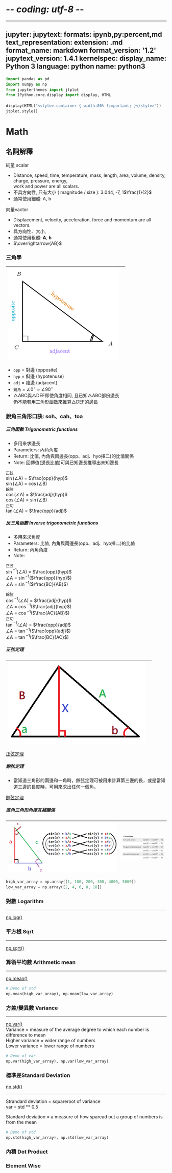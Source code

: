 # -*- coding: utf-8 -*-
---
jupyter:
  jupytext:
    formats: ipynb,py:percent,md
    text_representation:
      extension: .md
      format_name: markdown
      format_version: '1.2'
      jupytext_version: 1.4.1
  kernelspec:
    display_name: Python 3
    language: python
    name: python3
---

```python
import pandas as pd
import numpy as np
from jupyterthemes import jtplot
from IPython.core.display import display, HTML

display(HTML("<style>.container { width:80% !important; }</style>"))
jtplot.style()
```

# Math


## 名詞解釋
純量 scalar  
* Distance, speed, time, temperature, mass, length, area, volume, density, charge, pressure, energy,   
  work and power are all scalars.
* 不具方向性, 只有大小 ( magnitude / size ): 3.044, -7, 1$\frac{1}{2}$
* 通常使用細體: A, b  

向量vactor 
* Displacement, velocity, acceleration, force and momentum are all vectors.
* 具方向性、大小,
* 通常使用粗體: **A**, **b**
* $\overrightarrow{AB}$


### 三角學
![](./source/math_01_01.png)||
--- | ---
  
* `opp` = 對邊 (opposite)<br/>
* `hyp` = 斜邊 (hypotenuse)<br/>
* `adj` = 臨邊 (adjacent)<br/>
* `銳角` = $\angle$0$^\circ$ ~ $\angle$90$^\circ$<br/>   
* $\bigtriangleup$ABC與$\bigtriangleup$DEF即使角度相同, 且已知$\bigtriangleup$ABC部份邊長<br/> 
仍不能套用三角形函數來推算$\bigtriangleup$DEF的邊長

### 銳角三角形口訣: soh、cah、toa<br/> 
##### 三角函數 Trigonometric functions <br/>

* 多用來求邊長<br/>
* Parameters: 內角角度<br/>
* Return: 比值, 內角與兩邊長(opp、adj、hyo擇二)的比值關係<br/>
* Note: 回傳值(邊長比值)可與已知邊長推導出未知邊長<br/>

`正弦`<br/>
$\sin$($\angle$A) = $\frac{opp}{hyp}$<br/>
$\sin$($\angle$A) = $\cos$($\angle$B)<br/>
`餘弦`<br/>
$\cos$($\angle$A) = $\frac{adj}{hyp}$<br/>
$\cos$($\angle$A) = $\sin$($\angle$B)<br/> 
`正切`<br/> 
$\tan$($\angle$A) = $\frac{opp}{adj}$<br/>

##### 反三角函數 Inverse trigonometric functions<br/>

* 多用來求角度<br/>
* Parameters: 比值, 內角與兩邊長(opp、adj、hyo擇二)的比值<br/>
* Return: 內角角度<br/>
* Note: <br/>

`正弦` <br/> 
$\sin$$^{-1}$($\angle$A) = $\frac{opp}{hyp}$<br/> 
$\angle$A = $\sin$$^{-1}$($\frac{opp}{hyp}$)<br/>
$\angle$A = $\sin$$^{-1}$($\frac{BC}{AB}$)<br/>

`餘弦`<br/> 
$\cos$$^{-1}$($\angle$A) = $\frac{adj}{hyp}$<br/> 
$\angle$A = $\cos$$^{-1}$($\frac{adj}{hyp}$)<br/>
$\angle$A = $\cos$$^{-1}$($\frac{AC}{AB}$)<br/>
`正切`<br/> 
$\tan$$^{-1}$($\angle$A) = $\frac{opp}{adj}$<br/> 
$\angle$A = $\tan$$^{-1}$($\frac{opp}{adj}$)<br/>
$\angle$A = $\tan$$^{-1}$($\frac{BC}{AC}$)<br/>

##### 正弦定理<br/>
![](./source/math_01_04.png)||
--- | ---  
[正弦定理](https://zh.wikipedia.org/wiki/%E6%AD%A3%E5%BC%A6%E5%AE%9A%E7%90%86)  <br/>

##### 餘弦定理<br/>
* 當知道三角形的兩邊和一角時，餘弦定理可被用來計算第三邊的長，或是當知道三邊的長度時，可用來求出任何一個角。

[餘弦定理](https://zh.wikipedia.org/wiki/%E9%A4%98%E5%BC%A6%E5%AE%9A%E7%90%86)  <br/>
##### 直角三角形角度互補關係<br/>
![](./source/math_01_03.png)|![](./source/math_01_02.png)
--- | ---
  



```python
high_var_array = np.array([1, 100, 200, 300, 4000, 5000])
low_var_array = np.array([2, 4, 6, 8, 10])
```

### 對數 Logarithm
---

[np.log()](https://docs.scipy.org/doc/numpy/reference/generated/numpy.log.html)



### 平方根 Sqrt
---
[np.sqrt()](https://docs.scipy.org/doc/numpy/reference/generated/numpy.sqrt.html)


### 算術平均數 Arithmetic mean
---
[np.mean()](https://docs.scipy.org/doc/numpy/reference/generated/numpy.mean.html)

```python
# Demo of std 
np.mean(high_var_array), np.mean(low_var_array)
```

### 方差/變異數 Variance
---
[np.var()](https://docs.scipy.org/doc/numpy/reference/generated/numpy.var.html)  
Variance = measure of the average degree to which each number is difference to mean  
Higher variance = wider range of numbers  
Lower variance = lower range of numbers  

```python
# Demo of var
np.var(high_var_array), np.var(low_var_array)
```

<!-- #region -->


### 標準差Standard Deviation
[np.std()](https://docs.scipy.org/doc/numpy/reference/generated/numpy.std.html)
     
---
Strandard deviation = squareroot of variance  
var = std ** 0.5  

Standard deviation = a measure of how sparead out a group of numbers is from the mean
<!-- #endregion -->

```python
# Demo of std 
np.std(high_var_array), np.std(low_var_array)
```

### 內積 Dot Product


### Element Wise
